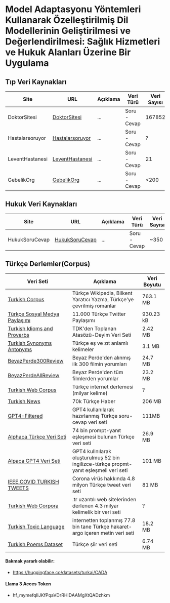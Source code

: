 # Model Adaptasyonu Yöntemleri Kullanarak Özelleştirilmiş Dil Modellerinin Geliştirilmesi ve Değerlendirilmesi: Sağlık Hizmetleri ve Hukuk Alanları Üzerine Bir Uygulama

## Tıp Veri Kaynakları

| Site            | URL                                                   | Açıklama | Veri Türü    | Veri Sayısı | Veri Boyutu | Veri Formatı | Durum           |
| --------------- | ----------------------------------------------------- | -------- | ------------ | ----------- | ----------- | ------------ | --------------- |
| DoktorSitesi    | [DoktorSitesi](https://www.doktorsitesi.com/)         | ...      | Soru - Cevap | 167852      | 246 MB      | JSON         | Tamamlandı      |
| Hastalarsoruyor | [Hastalarsoruyor](https://www.hastalarsoruyor.com/)   | ...      | Soru - Cevap | ?           | ?           | ?            | Listeye Eklendi |
| LeventHastanesi | [LeventHastanesi](https://www.leventhastanesi.com.tr/)| ...      | Soru - Cevap | 21          | ?           | ?            | Listeye Eklendi |
| GebelikOrg      | [GebelikOrg](https://gebelik.org/tr/)                 | ...      | Soru - Cevap | <200        | ?           | ?            | Listeye Eklendi |

## Hukuk Veri Kaynakları 

| Site             | URL                                                            | Açıklama | Veri Türü    | Veri Sayısı | Veri Boyutu | Veri Formatı | Durum           |
| --------------- | -------------------------------------------------------------- | -------- | ------------ | ----------- | ----------- | ------------ | --------------- |
| HukukSoruCevap  | [HukukSoruCevap](https://www.hukuksorucevap.com.tr/sorucevap/) | ...      | Soru - Cevap | ~350        | ?           | ?            | Listeye Eklendi |


## Türkçe Derlemler(Corpus)

| Veri Seti       | Açıklama | Veri Boyutu |
| -------------- | -------- | ----------- |
| [Turkish Corpus](https://www.kaggle.com/datasets/redrussianarmy/turkish-corpus) | Türkçe Wikipedia, Bilkent Yaratıcı Yazma, Türkçe'ye çevrilmiş romanlar | 763.1 MB |
| [Türkçe Sosyal Medya Paylaşımı](https://www.kaggle.com/datasets/mrtbeyz/trke-sosyal-medya-paylam-veri-seti) | 11.000 Türkçe Twitter Paylaşımı | 930.23 kB | 
| [Turkish Idioms and Proverbs](https://www.kaggle.com/datasets/emreokcular/turkish-idioms-and-proverbs) | TDK'den Toplanan Atasözü-Deyim Veri Seti | 2.42 MB |
| [Turkish Synonyms Antonyms](https://huggingface.co/datasets/agmmnn/turkish-thesaurus-synonyms-antonyms) | Türkçe eş ve zıt anlamlı kelimeler | 3.1 MB |
| [BeyazPerde300Review](https://huggingface.co/datasets/turkish-nlp-suite/beyazperde-top-300-movie-reviews) | Beyaz Perde'den alınmış ilk 300 filmin yorumları | 24.7 MB |
| [BeyazPerdeAllReview](https://huggingface.co/datasets/turkish-nlp-suite/beyazperde-all-movie-reviews) | Beyaz Perde'den tüm filmlerden yorumlar | 23.2 MB |
| [Turkish Web Corpus](https://www.sketchengine.eu/trtenten-turkish-corpus/) | Türkçe internet derlemesi (milyar kelime) | ? | 
| [Turkish News](https://www.kaggle.com/datasets/suleymancan/turkishnews70000) | 70k Türkçe Haber | 206 MB |
| [GPT4-Filtered](https://huggingface.co/datasets/umarigan/oo-gpt4-filtered-tr) | GPT4 kullanılarak hazırlanmış Türkçe soru-cevap veri seti  | 111MB |
| [Alphaca Türkçe Veri Seti](https://huggingface.co/datasets/Yudum/tr-instruct-alphaca-style) | 74 bin prompt-yanıt eşleşmesi bulunan Türkçe veri seti | 26.9 MB |
| [Alpaca GPT4 Veri Seti](https://huggingface.co/datasets/malhajar/alpaca-gpt4-tr) | GPT4 kullnılarak oluşturulmuş 52 bin ingilizce-türkçe propmt-yanıt eşleşmeli veri seti | 101 MB |
| [IEEE COVID TURKISH TWEETS](https://ieee-dataport.org/open-access/corona-virus-covid-19-turkish-tweets-dataset-0) | Corona virüs hakkında 4.8 milyon Türkçe tweet veri seti | 81 MB |
| [Turkish Web Corpora](https://live.european-language-grid.eu/catalogue/corpus/19770/download/) | .tr uzantılı web sitelerinden derlenen 4.3 milyar kelimelik bir veri seti | ? |
| [Turkish Toxic Language](https://huggingface.co/datasets/Overfit-GM/turkish-toxic-language?row=6) | internetten toplanmış 77.8 bin tane Türkçe hakaret-argo içeren metin veri seti| 18.2 MB |
| [Turkish Poems Dataset](https://huggingface.co/datasets/beratcmn/instruction-turkish-poems) | Türkçe şiir veri seti | 6.74 MB |

#### Bakmak yararlı olabilir: 
- https://huggingface.co/datasets/turkai/CADA

#### Llama 3 Acces Token

- 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

